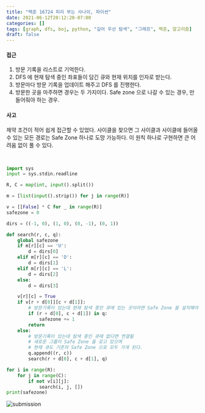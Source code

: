 ```yaml
---
title: "백준 16724 피리 부는 사나이, 파이썬"
date: 2021-06-12T20:12:20-07:00
categories: []
tags: [graph, dfs, boj, python, "깊어 우선 탐색", "그래프", 백준, 알고리즘]
draft: false
---
```


#### **접근**

1. 방문 기록을 리스트로 기억한다.
2. DFS 에 현재 탐색 중인 좌표들이 담긴 큐와 현재 위치를 인자로 받는다.
3. 방문마다 방문 기록을 업데이트 해주고 DFS 를 진행한다.
4. 방문한 곳을 마주하면 경우는 두 가지이다. Safe zone 으로 나갈 수 있는 경우, 만들어줘야 하는 경우.

#### **사고**

제약 조건이 적어 쉽게 접근할 수 있었다. 사이클을 찾으면 그 사이클과 사이클에 들어올 수 있는 모든 경로는 Safe Zone 하나로 도망 가능하다. 이 원칙 하나로 구현하면 큰 어려움 없이 풀 수 있다.

&nbsp;

```python
import sys
input = sys.stdin.readline

R, C = map(int, input().split())

m = [list(input().strip()) for j in range(R)]

v = [[False] * C for _ in range(R)]
safezone = 0

dirs = ((-1, 0), (1, 0), (0, -1), (0, 1))

def search(r, c, q):
    global safezone
    if m[r][c] == 'U':
        d = dirs[0]
    elif m[r][c] == 'D':
        d = dirs[1]
    elif m[r][c] == 'L':
        d = dirs[2]
    else:
        d = dirs[3]

    v[r][c] = True
    if v[r + d[0]][c + d[1]]:
        # 방문기록이 있는데 현재 탐색 중인 큐에 있는 곳이라면 Safe Zone 을 설치해야한다.
        if (r + d[0], c + d[1]) in q:
            safezone += 1
        return
    else:
        # 방문기록이 있는데 탐색 중인 큐에 없다면 연결될
        # 새로운 그룹이 Safe Zone 을 갖고 있으며
        # 현재 큐도 기존의 Safe Zone 으로 모두 가게 된다.
        q.append((r, c))
        search(r + d[0], c + d[1], q)

for i in range(R):
    for j in range(C):
        if not v[i][j]:
            search(i, j, [])
print(safezone)
```

![submission](/img/boj16724.png)
